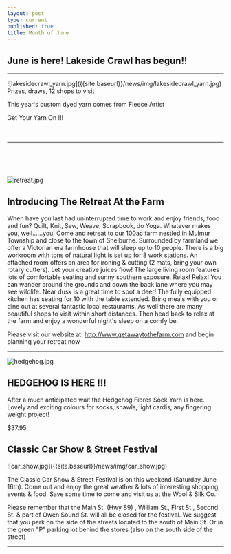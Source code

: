 ```yaml
---
layout: post
type: current
published: true
title: Month of June
---
```

<h2>June is here! Lakeside Crawl has begun!!</h2>
<hr>
![lakesidecrawl_yarn.jpg]({{site.baseurl}}/news/img/lakesidecrawl_yarn.jpg)
Prizes, draws, 12 shops to visit

This year's custom dyed yarn comes from Fleece Artist 


Get Your Yarn On  !!!<br /><br /><br />

<hr />
<br /><br /><br />


![retreat.jpg]({{site.baseurl}}/news/img/retreat.jpg)<br />
<h2>Introducing  The Retreat At the Farm</h2>

When have you last had uninterrupted time to work and enjoy friends, food and fun? Quilt, Knit, Sew, Weave, Scrapbook, do Yoga. Whatever makes you, well......you!
Come and retreat to our 100ac farm nestled in Mulmur Township and close to the town of Shelburne. Surrounded by farmland we offer a Victorian era farmhouse that will sleep up to 10 people.
There is a big workroom with tons of natural light is set up for 8 work stations. An attached room offers an area for ironing & cutting (2 mats, bring your own rotary cutters). Let your creative juices flow! The large living room features lots of comfortable seating and sunny southern exposure. Relax! Relax!
You can wander around the grounds and down the back lane where you may see wildlife. Near dusk is a great time to spot a deer!
The fully equipped kitchen has seating for 10 with the table extended. Bring meals with you or dine out at several fantastic local restaurants. As well there are many beautiful shops to visit within short distances.
Then head back to relax at the farm and enjoy a wonderful night's sleep on a comfy be.

Please visit our website at: http://www.getawaytothefarm.com  and begin planning your retreat now

<hr />

![hedgehog.jpg]({{site.baseurl}}/news/img/hedgehog.jpg)

<h2>HEDGEHOG IS HERE !!!</h2>

After a much anticipated wait the Hedgehog Fibres Sock Yarn is here. Lovely and exciting colours for socks, shawls, light cardis, any fingering weight project!

$37.95

<h2>Classic Car Show & Street Festival</h2>
![car_show.jpg]({{site.baseurl}}/news/img/car_show.jpg)

The Classic Car Show & Street Festival is on this weekend (Saturday June 16th).  Come out and enjoy the great weather & lots of interesting shopping, events & food. Save some time to come and visit us at the Wool & Silk Co.

Please remember that the Main St. (Hwy 89) , William St., First St., Second St. & part of Owen Sound St. will all be closed for the festival. We suggest that you park on the side of the streets located to the south of Main St.   Or in the green "P" parking lot behind the stores (also on the south side of the street)
<hr />


